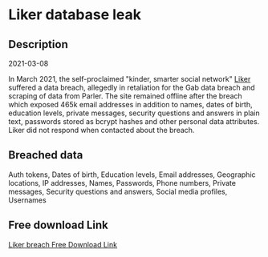 # Liker database leak

## Description

2021-03-08

In March 2021, the self-proclaimed &quot;kinder, smarter social network&quot; <a href="https://liker.com/" target="_blank" rel="noopener">Liker</a> suffered a data breach, allegedly in retaliation for the Gab data breach and scraping of data from Parler. The site remained offline after the breach which exposed 465k email addresses in addition to names, dates of birth, education levels, private messages, security questions and answers in plain text, passwords stored as bcrypt hashes and other personal data attributes. Liker did not respond when contacted about the breach.

## Breached data

Auth tokens, Dates of birth, Education levels, Email addresses, Geographic locations, IP addresses, Names, Passwords, Phone numbers, Private messages, Security questions and answers, Social media profiles, Usernames

## Free download Link

[Liker breach Free Download Link](https://link-to.net/1229997/723.6502951568262/dynamic/?r=aHR0cHM6Ly93d3cubWVkaWFmaXJlLmNvbS92aWV3L041NWRCWXd3WlpkVlVXZC9saWtlci5jb20vZmlsZQ==)
